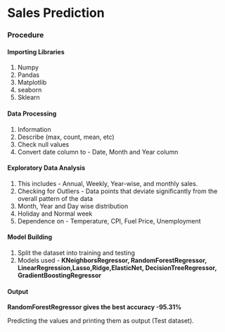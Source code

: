 # Sales Prediction 

### Procedure 

#### Importing Libraries 

1) Numpy 
2) Pandas
3) Matplotlib
4) seaborn 
5) Sklearn 

#### Data Processing 

1) Information 
2) Describe (max, count, mean, etc)
3) Check null values 
4) Convert date column to - Date, Month and Year column 

#### Exploratory Data Analysis 

1) This includes - Annual, Weekly, Year-wise, and monthly sales. 
2) Checking for Outliers - Data points that deviate significantly from the overall pattern of the data 
3) Month, Year and Day wise distribution 
4) Holiday and Normal week 
5) Dependence on - Temperature, CPI, Fuel Price, Unemployment 

#### Model Building 

1) Split the dataset into training and testing 
2) Models used - **KNeighborsRegressor, RandomForestRegressor, LinearRegression,Lasso,Ridge,ElasticNet, DecisionTreeRegressor, GradientBoostingRegressor**

#### Output 

**RandomForestRegressor gives the best accuracy -95.31%**

Predicting the values and printing them as output (Test dataset).

